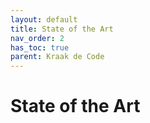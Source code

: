 ```yaml
---
layout: default
title: State of the Art
nav_order: 2
has_toc: true
parent: Kraak de Code
---
```


# State of the Art